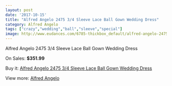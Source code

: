 ```yaml
---
layout: post
date: '2017-10-15'
title: "Alfred Angelo 2475 3/4 Sleeve Lace Ball Gown Wedding Dress"
category: Alfred Angelo
tags: ["crazy","wedding","ball","sleeve","special"]
image: http://www.eudances.com/6785-thickbox_default/alfred-angelo-2475-3-4-sleeve-lace-ball-gown-wedding-dress.jpg
---
```

Alfred Angelo 2475 3/4 Sleeve Lace Ball Gown Wedding Dress

On Sales: **$351.99**
<a href="https://www.eudances.com/en/alfred-angelo/2505-alfred-angelo-2475-3-4-sleeve-lace-ball-gown-wedding-dress.html"><amp-img layout="responsive" width="600" height="600" src="//www.eudances.com/6785-thickbox_default/alfred-angelo-2475-3-4-sleeve-lace-ball-gown-wedding-dress.jpg" alt="Alfred Angelo 2475 3/4 Sleeve Lace Ball Gown Wedding Dress 0" /></a>
<a href="https://www.eudances.com/en/alfred-angelo/2505-alfred-angelo-2475-3-4-sleeve-lace-ball-gown-wedding-dress.html"><amp-img layout="responsive" width="600" height="600" src="//www.eudances.com/6787-thickbox_default/alfred-angelo-2475-3-4-sleeve-lace-ball-gown-wedding-dress.jpg" alt="Alfred Angelo 2475 3/4 Sleeve Lace Ball Gown Wedding Dress 1" /></a>
<a href="https://www.eudances.com/en/alfred-angelo/2505-alfred-angelo-2475-3-4-sleeve-lace-ball-gown-wedding-dress.html"><amp-img layout="responsive" width="600" height="600" src="//www.eudances.com/6786-thickbox_default/alfred-angelo-2475-3-4-sleeve-lace-ball-gown-wedding-dress.jpg" alt="Alfred Angelo 2475 3/4 Sleeve Lace Ball Gown Wedding Dress 2" /></a>

Buy it: [Alfred Angelo 2475 3/4 Sleeve Lace Ball Gown Wedding Dress](https://www.eudances.com/en/alfred-angelo/2505-alfred-angelo-2475-3-4-sleeve-lace-ball-gown-wedding-dress.html "Alfred Angelo 2475 3/4 Sleeve Lace Ball Gown Wedding Dress")

View more: [Alfred Angelo](https://www.eudances.com/en/36-alfred-angelo "Alfred Angelo")